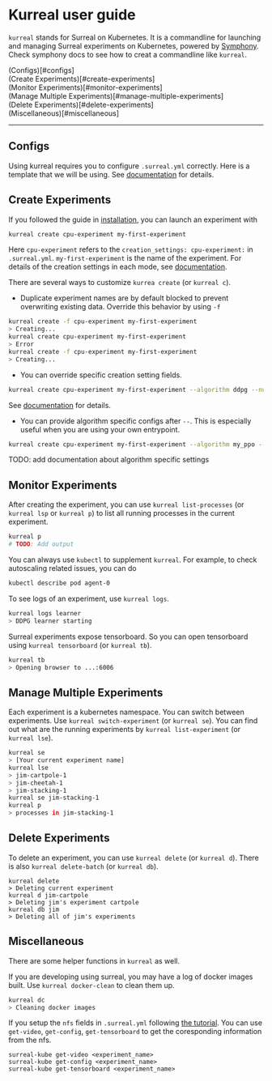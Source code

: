 # Kurreal user guide
`kurreal` stands for Surreal on Kubernetes. It is a commandline for launching and managing Surreal experiments on Kubernetes, powered by [Symphony](https://github.com/SurrealAI/symphony). Check symphony docs to see how to creat a commandline like `kurreal`.

(Configs)[#configs]  
(Create Experiments)[#create-experiments]  
(Monitor Experiments)[#monitor-experiments]  
(Manage Multiple Experiments)[#manage-multiple-experiments]  
(Delete Experiments)[#delete-experiments]  
(Miscellaneous)[#miscellaneous]  

---

## Configs
Using kurreal requires you to configure `.surreal.yml` correctly. Here is a template that we will be using. See [documentation](yaml_config.md) for details.

## Create Experiments
If you followed the guide in [installation](installation.md), you can launch an experiment with 
```bash
kurreal create cpu-experiment my-first-experiment
```
Here `cpu-experiment` refers to the `creation_settings: cpu-experiment:`  in `.surreal.yml`. `my-first-experiment` is the name of the experiment. For details of the creation settings in each mode, see [documentation](creation_settings.md). 

There are several ways to customize `kurrea create` (or `kurreal c`).

* Duplicate experiment names are by default blocked to prevent overwriting existing data. Override this behavior by using `-f`
```bash
kurreal create -f cpu-experiment my-first-experiment
> Creating...
kurreal create cpu-experiment my-first-experiment
> Error
kurreal create -f cpu-experiment my-first-experiment
> Creating...
```

* You can override specific creation setting fields.
```bash
kurreal create cpu-experiment my-first-experiment --algorithm ddpg --num-agents 100
```
See [documentation](creation_settings.md) for details.

* You can provide algorithm specific configs after `--`. This is especially useful when you are using your own entrypoint.
```bash
kurreal create cpu-experiment my-first-experiment --algorithm my_ppo -- --use-alternative-loss
```
TODO: add documentation about algorithm specific settings

## Monitor Experiments
After creating the experiment, you can use `kurreal list-processes` (or `kurreal lsp` or `kurreal p`) to list all running processes in the current experiment.
```bash
kurreal p
# TODO: Add output
```

You can always use `kubectl` to supplement `kurreal`. For example, to check autoscaling related issues, you can do
```bash
kubectl describe pod agent-0
```

To see logs of an experiment, use `kurreal logs`. 
```bash
kurreal logs learner
> DDPG learner starting
```

Surreal experiments expose tensorboard. So you can open tensorboard using `kurreal tensorboard` (or `kurreal tb`).
```bash
kurreal tb
> Opening browser to ...:6006
```

## Manage Multiple Experiments
Each experiment is a kubernetes namespace. You can switch between experiments. Use `kurreal switch-experiment` (or `kurreal se`). You can find out what are the running experiments by `kurreal list-experiment` (or `kurreal lse`). 
```bash
kurreal se
> [Your current experiment name]
kurreal lse
> jim-cartpole-1
> jim-cheetah-1
> jim-stacking-1
kurreal se jim-stacking-1
kurreal p
> processes in jim-stacking-1
```

## Delete Experiments
To delete an experiment, you can use `kurreal delete` (or `kurreal d`). There is also `kurreal delete-batch` (or `kurreal db`).
```
kurreal delete
> Deleting current experiment
kurreal d jim-cartpole
> Deleting jim's experiment cartpole
kurreal db jim
> Deleting all of jim's experiments
```

## Miscellaneous 
There are some helper functions in `kurreal` as well.

If you are developing using surreal, you may have a log of docker images built. Use `kurreal docker-clean` to clean them up.
```bash
kurreal dc
> Cleaning docker images
```

If you setup the `nfs` fields in `.surreal.yml` following [the tutorial](surreal_kube_gke.md#create-the-cluster). You can use `get-video`, `get-config`, `get-tensorboard` to get the coresponding information from the nfs.
```
surreal-kube get-video <experiment_name>
surreal-kube get-config <experiment_name>
surreal-kube get-tensorboard <experiment_name>
```

